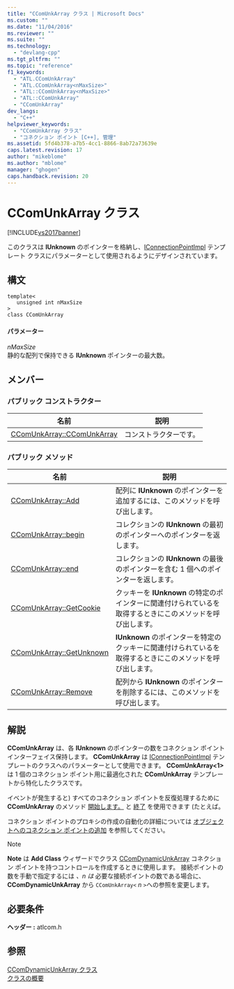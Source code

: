 ```yaml
---
title: "CComUnkArray クラス | Microsoft Docs"
ms.custom: ""
ms.date: "11/04/2016"
ms.reviewer: ""
ms.suite: ""
ms.technology: 
  - "devlang-cpp"
ms.tgt_pltfrm: ""
ms.topic: "reference"
f1_keywords: 
  - "ATL.CComUnkArray"
  - "ATL.CComUnkArray<nMaxSize>"
  - "ATL::CComUnkArray<nMaxSize>"
  - "ATL::CComUnkArray"
  - "CComUnkArray"
dev_langs: 
  - "C++"
helpviewer_keywords: 
  - "CComUnkArray クラス"
  - "コネクション ポイント [C++], 管理"
ms.assetid: 5fd4b378-a7b5-4cc1-8866-8ab72a73639e
caps.latest.revision: 17
author: "mikeblome"
ms.author: "mblome"
manager: "ghogen"
caps.handback.revision: 20
---
```

# CComUnkArray クラス
[!INCLUDE[vs2017banner](../../assembler/inline/includes/vs2017banner.md)]

このクラスは **IUnknown** のポインターを格納し、[IConnectionPointImpl](../Topic/IConnectionPointImpl%20Class.md) テンプレート クラスにパラメーターとして使用されるようにデザインされています。  
  
## 構文  
  
```  
template<  
   unsigned int nMaxSize  
>  
class CComUnkArray  
```  
  
#### パラメーター  
 *nMaxSize*  
 静的な配列で保持できる **IUnknown** ポインターの最大数。  
  
## メンバー  
  
### パブリック コンストラクター  
  
|名前|説明|  
|--------|--------|  
|[CComUnkArray::CComUnkArray](../Topic/CComUnkArray::CComUnkArray.md)|コンストラクターです。|  
  
### パブリック メソッド  
  
|名前|説明|  
|--------|--------|  
|[CComUnkArray::Add](../Topic/CComUnkArray::Add.md)|配列に **IUnknown** のポインターを追加するには、このメソッドを呼び出します。|  
|[CComUnkArray::begin](../Topic/CComUnkArray::begin.md)|コレクションの **IUnknown** の最初のポインターへのポインターを返します。|  
|[CComUnkArray::end](../Topic/CComUnkArray::end.md)|コレクションの **IUnknown** の最後のポインターを含む 1 個へのポインターを返します。|  
|[CComUnkArray::GetCookie](../Topic/CComUnkArray::GetCookie.md)|クッキーを **IUnknown** の特定のポインターに関連付けられているを取得するときにこのメソッドを呼び出します。|  
|[CComUnkArray::GetUnknown](../Topic/CComUnkArray::GetUnknown.md)|**IUnknown** のポインターを特定のクッキーに関連付けられているを取得するときにこのメソッドを呼び出します。|  
|[CComUnkArray::Remove](../Topic/CComUnkArray::Remove.md)|配列から **IUnknown** のポインターを削除するには、このメソッドを呼び出します。|  
  
## 解説  
 **CComUnkArray** は、各 **IUnknown** のポインターの数をコネクション ポイント インターフェイス保持します。  **CComUnkArray** は [IConnectionPointImpl](../Topic/IConnectionPointImpl%20Class.md) テンプレートのクラスへのパラメーターとして使用できます。  **CComUnkArray\<1\>** は 1 個のコネクション ポイント用に最適化された **CComUnkArray** テンプレートから特化したクラスです。  
  
 イベントが発生すると\) すべてのコネクション ポイントを反復処理するために **CComUnkArray** のメソッド [開始します。](../Topic/CComUnkArray::begin.md) と [終了](../Topic/CComUnkArray::end.md) を使用できます \(たとえば。  
  
 コネクション ポイントのプロキシの作成の自動化の詳細については [オブジェクトへのコネクション ポイントの追加](../../atl/adding-connection-points-to-an-object.md) を参照してください。  
  
> [!NOTE]
>  **Note** は **Add Class** ウィザードでクラス [CComDynamicUnkArray](../Topic/CComDynamicUnkArray%20Class.md) コネクション ポイントを持つコントロールを作成するときに使用します。  接続ポイントの数を手動で指定するには *、n は* 必要な接続ポイントの数である場合に、**CComDynamicUnkArray** から `CComUnkArray<` *n* `>`への参照を変更します。  
  
## 必要条件  
 **ヘッダー :** atlcom.h  
  
## 参照  
 [CComDynamicUnkArray クラス](../Topic/CComDynamicUnkArray%20Class.md)   
 [クラスの概要](../../atl/atl-class-overview.md)